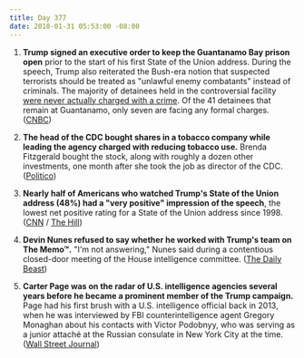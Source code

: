 ```yaml
---
title: Day 377
date: 2018-01-31 05:53:00 -08:00
---
```


1. **Trump signed an executive order to keep the Guantanamo Bay prison open** prior to the start of his first State of the Union address. During the speech, Trump also reiterated the Bush-era notion that suspected terrorists should be treated as "unlawful enemy combatants" instead of criminals. The majority of detainees held in the controversial facility [were never actually charged with a crime](https://www.hrw.org/video-photos/interactive/2017/03/30/guantanamo-facts-and-figures). Of the 41 detainees that remain at Guantanamo, only seven are facing any formal charges. ([CNBC](https://www.cnbc.com/2018/01/30/trump-signs-executive-order-to-keep-guantanamo-bay-prison-open.html))

2. **The head of the CDC bought shares in a tobacco company while leading the agency charged with reducing tobacco use.** Brenda Fitzgerald bought the stock, along with roughly a dozen other investments, one month after she took the job as director of the CDC. ([Politico](https://www.politico.com/story/2018/01/30/cdc-director-tobacco-stocks-after-appointment-316245))

3. **Nearly half of Americans who watched Trump's State of the Union address (48%) had a "very positive" impression of the speech**, the lowest net positive rating for a State of the Union address since 1998. ([CNN](https://www.cnn.com/2018/01/31/politics/state-of-the-union-reaction-poll/index.html) / [The Hill](http://thehill.com/homenews/administration/371569-poll-trump-state-of-the-union-garners-lowest-positive-reaction-in-two))

4. **Devin Nunes refused to say whether he worked with Trump's team on The Memo™.** "I'm not answering," Nunes said during a contentious closed-door meeting of the House intelligence committee. ([The Daily Beast](https://www.thedailybeast.com/devin-nunes-wont-say-if-he-worked-with-white-house-on-anti-fbi-memo))

5. **Carter Page was on the radar of U.S. intelligence agencies several years before he became a prominent member of the Trump campaign.** Page had his first brush with a U.S. intelligence official back in 2013, when he was interviewed by FBI counterintelligence agent Gregory Monaghan about his contacts with Victor Podobnyy, who was serving as a junior attaché at the Russian consulate in New York City at the time. ([Wall Street Journal](https://www.wsj.com/articles/former-trump-aide-carter-page-was-on-u-s-counterintelligence-radar-before-russia-dossier-1517486401))